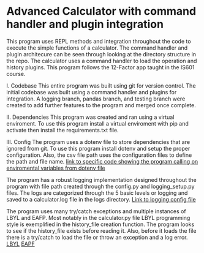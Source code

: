 # Advanced Calculator with command handler and plugin integration
This program uses REPL methods and integration throughout the code to execute the simple functions of a calculator. The command handler and plugin architecure can be seen through looking at the directory structure in the repo. The calculator uses a command handler to load the operation and history plugins.
This program follows the 12-Factor app taught in the IS601 course.

I. Codebase
    This entire program was built using git for version control. The initial codebase was built using a command handler and plugins for integration. A logging branch, pandas branch, and testing branch were created to add further features to the program and merged once complete.

II. Dependencies
    This program was created and ran using a virtual enviroment. To use this program install a virtual enviroment with pip and activate then install the requirements.txt file.
    
III. Config
    The program uses a dotenv file to store dependencies that are ignored from git. To use this program install dotenv and setup the proper configuration. Also, the csv file path uses the configuration files to define the path and file name.
[link to specific code showing the program calling on enviromental variables from dotenv file](https://github.com/so338njit/midterm/blob/master/app/calculator.py#L60-L65)

The program has a robust logging implementation designed throughout the program with file path created through the config.py and logging_setup.py files. The logs are categorized through the 5 basic levels or logging and saved to a calculator.log file in the logs directory. [Link to logging config file](https://github.com/so338njit/midterm/blob/master/app/config.py)

The program uses many try/catch exceptions and multiple instances of LBYL and EAFP. Most notably in the calculator.py file LBYL programming style is exemplified in the history_file creation function. The program looks to see if the history_file exists before reading it. Also, before it loads the file there is a try/catch to load the file or throw an exception and a log error.  [LBYL](https://github.com/so338njit/midterm/blob/master/app/calculator.py#L36-L-39) [EAPF](https://github.com/so338njit/midterm/blob/master/app/calculator.py#L101-L106)


